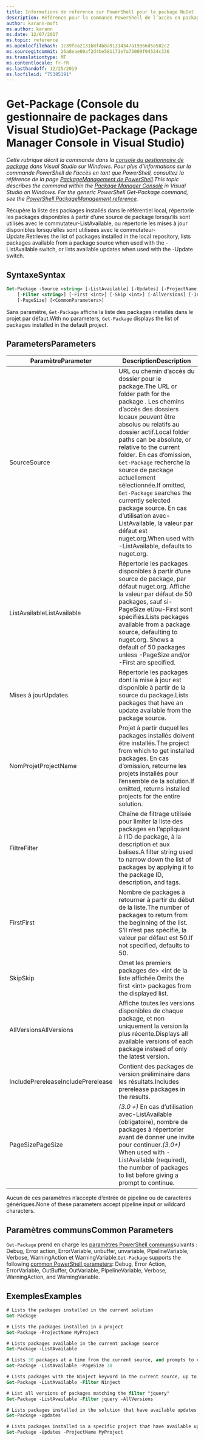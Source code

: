 ```yaml
---
title: Informations de référence sur PowerShell pour le package NuGet
description: Référence pour la commande PowerShell de l’accès en package dans la console du gestionnaire de package NuGet dans Visual Studio.
author: karann-msft
ms.author: karann
ms.date: 12/07/2017
ms.topic: reference
ms.openlocfilehash: 1c39fea2131b8f4b8a91314347a19366d5a582c2
ms.sourcegitcommit: 26a8eae00af2d4be581171e7a73009f94534c336
ms.translationtype: MT
ms.contentlocale: fr-FR
ms.lasthandoff: 12/25/2019
ms.locfileid: "75385191"
---
```

# <a name="get-package-package-manager-console-in-visual-studio"></a><span data-ttu-id="50596-103">Get-Package (Console du gestionnaire de packages dans Visual Studio)</span><span class="sxs-lookup"><span data-stu-id="50596-103">Get-Package (Package Manager Console in Visual Studio)</span></span>

<span data-ttu-id="50596-104">*Cette rubrique décrit la commande dans la [console du gestionnaire de package](../../consume-packages/install-use-packages-powershell.md) dans Visual Studio sur Windows. Pour plus d’informations sur la commande PowerShell de l’accès en tant que PowerShell, consultez la référence de la page [PackageManagement de PowerShell](/powershell/module/packagemanagement/?view=powershell-6).*</span><span class="sxs-lookup"><span data-stu-id="50596-104">*This topic describes the command within the [Package Manager Console](../../consume-packages/install-use-packages-powershell.md) in Visual Studio on Windows. For the generic PowerShell Get-Package command, see the [PowerShell PackageManagement reference](/powershell/module/packagemanagement/?view=powershell-6).*</span></span>

<span data-ttu-id="50596-105">Récupère la liste des packages installés dans le référentiel local, répertorie les packages disponibles à partir d’une source de package lorsqu’ils sont utilisés avec le commutateur-ListAvailable, ou répertorie les mises à jour disponibles lorsqu’elles sont utilisées avec le commutateur-Update.</span><span class="sxs-lookup"><span data-stu-id="50596-105">Retrieves the list of packages installed in the local repository, lists packages available from a package source when used with the -ListAvailable switch, or lists available updates when used with the -Update switch.</span></span>

## <a name="syntax"></a><span data-ttu-id="50596-106">Syntaxe</span><span class="sxs-lookup"><span data-stu-id="50596-106">Syntax</span></span>

```ps
Get-Package -Source <string> [-ListAvailable] [-Updates] [-ProjectName <string>]
    [-Filter <string>] [-First <int>] [-Skip <int>] [-AllVersions] [-IncludePrerelease]
    [-PageSize] [<CommonParameters>]
```

<span data-ttu-id="50596-107">Sans paramètre, `Get-Package` affiche la liste des packages installés dans le projet par défaut.</span><span class="sxs-lookup"><span data-stu-id="50596-107">With no parameters, `Get-Package` displays the list of packages installed in the default project.</span></span>

## <a name="parameters"></a><span data-ttu-id="50596-108">Parameters</span><span class="sxs-lookup"><span data-stu-id="50596-108">Parameters</span></span>

| <span data-ttu-id="50596-109">Paramètre</span><span class="sxs-lookup"><span data-stu-id="50596-109">Parameter</span></span> | <span data-ttu-id="50596-110">Description</span><span class="sxs-lookup"><span data-stu-id="50596-110">Description</span></span> |
| --- | --- |
| <span data-ttu-id="50596-111">Source</span><span class="sxs-lookup"><span data-stu-id="50596-111">Source</span></span> | <span data-ttu-id="50596-112">URL ou chemin d’accès du dossier pour le package.</span><span class="sxs-lookup"><span data-stu-id="50596-112">The URL or folder path for the package .</span></span> <span data-ttu-id="50596-113">Les chemins d’accès des dossiers locaux peuvent être absolus ou relatifs au dossier actif.</span><span class="sxs-lookup"><span data-stu-id="50596-113">Local folder paths can be absolute, or relative to the current folder.</span></span> <span data-ttu-id="50596-114">En cas d’omission, `Get-Package` recherche la source de package actuellement sélectionnée.</span><span class="sxs-lookup"><span data-stu-id="50596-114">If omitted, `Get-Package` searches the currently selected package source.</span></span> <span data-ttu-id="50596-115">En cas d’utilisation avec-ListAvailable, la valeur par défaut est nuget.org.</span><span class="sxs-lookup"><span data-stu-id="50596-115">When used with -ListAvailable, defaults to nuget.org.</span></span> |
| <span data-ttu-id="50596-116">ListAvailable</span><span class="sxs-lookup"><span data-stu-id="50596-116">ListAvailable</span></span> | <span data-ttu-id="50596-117">Répertorie les packages disponibles à partir d’une source de package, par défaut nuget.org. Affiche la valeur par défaut de 50 packages, sauf si-PageSize et/ou-First sont spécifiés.</span><span class="sxs-lookup"><span data-stu-id="50596-117">Lists packages available from a package source, defaulting to nuget.org. Shows a default of 50 packages unless -PageSize and/or -First are specified.</span></span> |
| <span data-ttu-id="50596-118">Mises à jour</span><span class="sxs-lookup"><span data-stu-id="50596-118">Updates</span></span> | <span data-ttu-id="50596-119">Répertorie les packages dont la mise à jour est disponible à partir de la source du package.</span><span class="sxs-lookup"><span data-stu-id="50596-119">Lists packages that have an update available from the package source.</span></span> |
| <span data-ttu-id="50596-120">NomProjet</span><span class="sxs-lookup"><span data-stu-id="50596-120">ProjectName</span></span> | <span data-ttu-id="50596-121">Projet à partir duquel les packages installés doivent être installés.</span><span class="sxs-lookup"><span data-stu-id="50596-121">The project from which to get installed packages.</span></span> <span data-ttu-id="50596-122">En cas d’omission, retourne les projets installés pour l’ensemble de la solution.</span><span class="sxs-lookup"><span data-stu-id="50596-122">If omitted, returns installed projects for the entire solution.</span></span> |
| <span data-ttu-id="50596-123">Filtre</span><span class="sxs-lookup"><span data-stu-id="50596-123">Filter</span></span> | <span data-ttu-id="50596-124">Chaîne de filtrage utilisée pour limiter la liste des packages en l’appliquant à l’ID de package, à la description et aux balises.</span><span class="sxs-lookup"><span data-stu-id="50596-124">A filter string used to narrow down the list of packages by applying it to the package ID, description, and tags.</span></span> |
| <span data-ttu-id="50596-125">First</span><span class="sxs-lookup"><span data-stu-id="50596-125">First</span></span> | <span data-ttu-id="50596-126">Nombre de packages à retourner à partir du début de la liste.</span><span class="sxs-lookup"><span data-stu-id="50596-126">The number of packages to return from the beginning of the list.</span></span> <span data-ttu-id="50596-127">S’il n’est pas spécifié, la valeur par défaut est 50.</span><span class="sxs-lookup"><span data-stu-id="50596-127">If not specified, defaults to 50.</span></span> |
| <span data-ttu-id="50596-128">Skip</span><span class="sxs-lookup"><span data-stu-id="50596-128">Skip</span></span> | <span data-ttu-id="50596-129">Omet les premiers packages de&gt; &lt;int de la liste affichée.</span><span class="sxs-lookup"><span data-stu-id="50596-129">Omits the first &lt;int&gt; packages from the displayed list.</span></span>  |
| <span data-ttu-id="50596-130">AllVersions</span><span class="sxs-lookup"><span data-stu-id="50596-130">AllVersions</span></span> | <span data-ttu-id="50596-131">Affiche toutes les versions disponibles de chaque package, et non uniquement la version la plus récente.</span><span class="sxs-lookup"><span data-stu-id="50596-131">Displays all available versions of each package instead of only the latest version.</span></span> |
| <span data-ttu-id="50596-132">IncludePrerelease</span><span class="sxs-lookup"><span data-stu-id="50596-132">IncludePrerelease</span></span> | <span data-ttu-id="50596-133">Contient des packages de version préliminaire dans les résultats.</span><span class="sxs-lookup"><span data-stu-id="50596-133">Includes prerelease packages in the results.</span></span> |
| <span data-ttu-id="50596-134">PageSize</span><span class="sxs-lookup"><span data-stu-id="50596-134">PageSize</span></span> | <span data-ttu-id="50596-135">*(3.0 +)* En cas d’utilisation avec-ListAvailable (obligatoire), nombre de packages à répertorier avant de donner une invite pour continuer.</span><span class="sxs-lookup"><span data-stu-id="50596-135">*(3.0+)* When used with -ListAvailable (required), the number of packages to list before giving a prompt to continue.</span></span> |

<span data-ttu-id="50596-136">Aucun de ces paramètres n’accepte d’entrée de pipeline ou de caractères génériques.</span><span class="sxs-lookup"><span data-stu-id="50596-136">None of these parameters accept pipeline input or wildcard characters.</span></span>

## <a name="common-parameters"></a><span data-ttu-id="50596-137">Paramètres communs</span><span class="sxs-lookup"><span data-stu-id="50596-137">Common Parameters</span></span>

<span data-ttu-id="50596-138">`Get-Package` prend en charge les [paramètres PowerShell communs](https://go.microsoft.com/fwlink/?LinkID=113216)suivants : Debug, Error action, ErrorVariable, unbuffer, unvariable, PipelineVariable, Verbose, WarningAction et WarningVariable.</span><span class="sxs-lookup"><span data-stu-id="50596-138">`Get-Package` supports the following [common PowerShell parameters](https://go.microsoft.com/fwlink/?LinkID=113216): Debug, Error Action, ErrorVariable, OutBuffer, OutVariable, PipelineVariable, Verbose, WarningAction, and WarningVariable.</span></span>

## <a name="examples"></a><span data-ttu-id="50596-139">Exemples</span><span class="sxs-lookup"><span data-stu-id="50596-139">Examples</span></span>

```ps
# Lists the packages installed in the current solution
Get-Package

# Lists the packages installed in a project
Get-Package -ProjectName MyProject

# Lists packages available in the current package source
Get-Package -ListAvailable

# Lists 30 packages at a time from the current source, and prompts to continue if more are available
Get-Package -ListAvailable -PageSize 30

# Lists packages with the Ninject keyword in the current source, up to 50
Get-Package -ListAvailable -Filter Ninject

# List all versions of packages matching the filter "jquery"
Get-Package -ListAvailable -Filter jquery -AllVersions

# Lists packages installed in the solution that have available updates
Get-Package -Updates

# Lists packages installed in a specific project that have available updates
Get-Package -Updates -ProjectName MyProject
```
